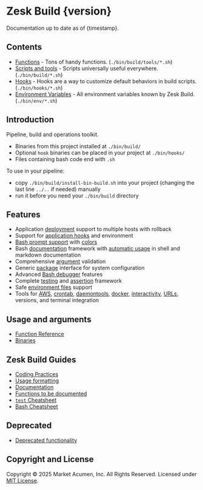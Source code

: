 # Zesk Build {version}

Documentation up to date as of {timestamp}.

## Contents

- [Functions](./tools/index.md) - Tons of handy functions. (`./bin/build/tools/*.sh`)
- [Scripts and tools](./tools/bin.md) - Scripts universally useful everywhere. (`./bin/build/*.sh`)
- [Hooks](./tools/hooks.md) - Hooks are a way to customize default behaviors in build scripts. (`./bin/hooks/*.sh`)
- [Environment Variables](./env/index.md) - All environment variables known by Zesk Build. (`./bin/env/*.sh`)

## Introduction

Pipeline, build and operations toolkit.

- Binaries from this project installed at `./bin/build/`
- Optional `hook` binaries can be placed in your project at `./bin/hooks/`
- Files containing bash code end with `.sh`

To use in your pipeline:

- copy `./bin/build/install-bin-build.sh` into your project (changing the last line `../..` if needed) manually
- run it before you need your `./bin/build` directory

## Features

- Application [deployment](./tools/deployment.md) support to multiple hosts with rollback
- Support for [application hooks](./tools/hook.md) and environment
- [Bash prompt support](./tools/prompt.md) with [colors](./tools/decoration.md)
- Bash [documentation](./guide/documentation.md) framework with [automatic usage](./guide/usage.md) in shell and
  markdown documentation
- Comprehensive [argument](./tools/usage.md) validation
- Generic [package](./tools/package.md) interface for system configuration
- Advanced [Bash debugger](./tools/debug.md) features
- Complete [testing](./tools/test.md) and [assertion](./tools/assert.md) framework
- Safe [environment files](./tools/environment.md) support
- Tools
  for [AWS](./tools/aws.md), [crontab](./tools/crontab.md), [daemontools](./tools/daemontools.md), [docker](./tools/docker.md), [interactivity](./tools/interactive.md), [URLs](./tools/url.md),
  versions, and terminal integration

## Usage and arguments

- [Function Reference](./tools/index.md)
- [Binaries](./tools/bin.md)

## Zesk Build Guides

- [Coding Practices](./guide/coding.md)
- [Usage formatting](./guide/usage.md)
- [Documentation](./guide/documentation.md)
- [Functions to be documented](./tools/todo.md)
- [`test` Cheatsheet](./guide/test-cheatsheet.md)
- [Bash Cheatsheet](./guide/bash-cheatsheet.md)

## Deprecated

- [Deprecated functionality](./guide/deprecated.md)

## Copyright and License

Copyright &copy; 2025 Market Acumen, Inc. All Rights Reserved. Licensed under [MIT License](./LICENSE.md).
